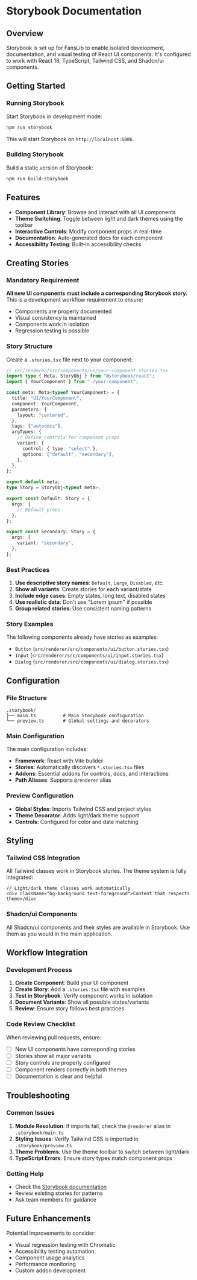 # Storybook Documentation

## Overview

Storybook is set up for FansLib to enable isolated development, documentation, and visual testing of React UI components. It's configured to work with React 18, TypeScript, Tailwind CSS, and Shadcn/ui components.

## Getting Started

### Running Storybook

Start Storybook in development mode:

```bash
npm run storybook
```

This will start Storybook on `http://localhost:6006`.

### Building Storybook

Build a static version of Storybook:

```bash
npm run build-storybook
```

## Features

- **Component Library**: Browse and interact with all UI components
- **Theme Switching**: Toggle between light and dark themes using the toolbar
- **Interactive Controls**: Modify component props in real-time
- **Documentation**: Auto-generated docs for each component
- **Accessibility Testing**: Built-in accessibility checks

## Creating Stories

### Mandatory Requirement

**All new UI components must include a corresponding Storybook story.** This is a development workflow requirement to ensure:

- Components are properly documented
- Visual consistency is maintained
- Components work in isolation
- Regression testing is possible

### Story Structure

Create a `.stories.tsx` file next to your component:

```typescript
// src/renderer/src/components/ui/your-component.stories.tsx
import type { Meta, StoryObj } from "@storybook/react";
import { YourComponent } from "./your-component";

const meta: Meta<typeof YourComponent> = {
  title: "UI/YourComponent",
  component: YourComponent,
  parameters: {
    layout: "centered",
  },
  tags: ["autodocs"],
  argTypes: {
    // Define controls for component props
    variant: {
      control: { type: "select" },
      options: ["default", "secondary"],
    },
  },
};

export default meta;
type Story = StoryObj<typeof meta>;

export const Default: Story = {
  args: {
    // Default props
  },
};

export const Secondary: Story = {
  args: {
    variant: "secondary",
  },
};
```

### Best Practices

1. **Use descriptive story names**: `Default`, `Large`, `Disabled`, etc.
2. **Show all variants**: Create stories for each variant/state
3. **Include edge cases**: Empty states, long text, disabled states
4. **Use realistic data**: Don't use "Lorem ipsum" if possible
5. **Group related stories**: Use consistent naming patterns

### Story Examples

The following components already have stories as examples:

- `Button` (`src/renderer/src/components/ui/button.stories.tsx`)
- `Input` (`src/renderer/src/components/ui/input.stories.tsx`)
- `Dialog` (`src/renderer/src/components/ui/dialog.stories.tsx`)

## Configuration

### File Structure

```
.storybook/
├── main.ts          # Main Storybook configuration
└── preview.ts       # Global settings and decorators
```

### Main Configuration

The main configuration includes:

- **Framework**: React with Vite builder
- **Stories**: Automatically discovers `*.stories.tsx` files
- **Addons**: Essential addons for controls, docs, and interactions
- **Path Aliases**: Supports `@renderer` alias

### Preview Configuration

- **Global Styles**: Imports Tailwind CSS and project styles
- **Theme Decorator**: Adds light/dark theme support
- **Controls**: Configured for color and date matching

## Styling

### Tailwind CSS Integration

All Tailwind classes work in Storybook stories. The theme system is fully integrated:

```tsx
// Light/dark theme classes work automatically
<div className="bg-background text-foreground">Content that respects theme</div>
```

### Shadcn/ui Components

All Shadcn/ui components and their styles are available in Storybook. Use them as you would in the main application.

## Workflow Integration

### Development Process

1. **Create Component**: Build your UI component
2. **Create Story**: Add a `.stories.tsx` file with examples
3. **Test in Storybook**: Verify component works in isolation
4. **Document Variants**: Show all possible states/variants
5. **Review**: Ensure story follows best practices

### Code Review Checklist

When reviewing pull requests, ensure:

- [ ] New UI components have corresponding stories
- [ ] Stories show all major variants
- [ ] Story controls are properly configured
- [ ] Component renders correctly in both themes
- [ ] Documentation is clear and helpful

## Troubleshooting

### Common Issues

1. **Module Resolution**: If imports fail, check the `@renderer` alias in `.storybook/main.ts`
2. **Styling Issues**: Verify Tailwind CSS is imported in `.storybook/preview.ts`
3. **Theme Problems**: Use the theme toolbar to switch between light/dark
4. **TypeScript Errors**: Ensure story types match component props

### Getting Help

- Check the [Storybook documentation](https://storybook.js.org/docs/react/get-started/introduction)
- Review existing stories for patterns
- Ask team members for guidance

## Future Enhancements

Potential improvements to consider:

- Visual regression testing with Chromatic
- Accessibility testing automation
- Component usage analytics
- Performance monitoring
- Custom addon development
